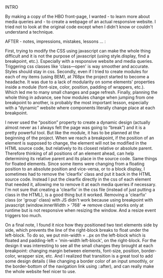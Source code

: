 INTRO

By making a copy of the HBO front-page, I wanted - to learn more about media queries and - to create a webpage of an actual responsive website. I tried not to look at the original code except when I didn't know or couldn't understand a technique.

AFTER - notes, impressions, mistakes, lessons ... :

First, trying to modify the CSS using javascript can make the whole thing difficult and it is not the purpose of javascript (using style.display, find a breakpoint, etc.). Especially with a responsive website and media queries. Triggering css classes like 'class—open' is way smoother and accurate.
Styles should stay in css.
Secondly, even if I tried to create modules for each of my items (using BEM), at 768px the project started to become a headache. It was due to a lack of modularity on some elements' properties inside a module (font-size, color, position, padding of wrappers, etc.). Which led me to many small changes and page refresh.
Finally, planning the whole thing in advance, see how modules change when jumping from one breakpoint to another, is probably the most important lesson, especially with a “dynamic” website where components literally change place at each breakpoint.

I never used the “position” property to create a dynamic design (actually almost never as I always felt the page was going to “break”) and it is a pretty powerful tool.
But like the module, it has to be planned at the beginning of the project.
When we reach a breakpoint, if the position of an element is supposed to change, the element will not be modified in the HTML source code, but relatively to its closest relative or absolute parent. Therefore thinking of all positions of an element ahead, can help determining its relative parent and its place in the source code.
Same things for floated elements. Since some items were changing from a floating position to an absolute position and vice-versa, or to a block display, I sometimes had to remove the 'clearfix' class and put it back in the HTML source code.
Instead I put the clearfix directly in the css of each element that needed it, allowing me to remove it at each media queries if necessary. I'm not sure that creating a 'clearfix' in the css file (instead of just putting a class in the HTML), is a good thing but it worked.
Removing a 'clearfix' class (or 'group' class) with JS didn't work because using breakpoint with javascript (window.innerWidth > '768' => remove class) works only at runtime but is not responsive when resizing the window. And a resize event triggers too much.

On a final note, I found it nice how they positioned two text elements side by side, which prevents the line of the right-block breaks to float under the left-block. To do so, we put min-width = ..px on the left-block which is floated and padding-left = 'min-width left-block', on the right-block.
For the design it was interesting to see all the small changes they brought at each breakpoint: changing margin between elements, font-size, position, border-color, wrapper size, etc.
And I realized that transition is a great tool to add some design details ( like changing a border color of an input smoothly, or the border-bottom of the navigation link using ::after), and can really make the whole website feel nicer to use.  

